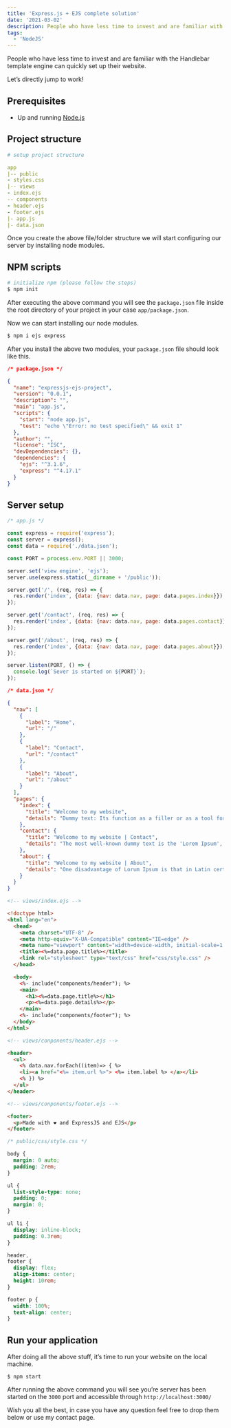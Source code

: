 ```yaml
---
title: 'Express.js + EJS complete solution'
date: '2021-03-02'
description: People who have less time to invest and are familiar with the Handlebar template engine can quickly set up their website.
tags:
  - 'NodeJS'
---
```


People who have less time to invest and are familiar with the Handlebar template engine can quickly set up their website.

Let’s directly jump to work!

## Prerequisites

- Up and running [Node.js](https://nodejs.org/en/download/)

## Project structure

```yml
# setup project structure

app
|-- public
- styles.css
|-- views
- index.ejs
-- components
- header.ejs
- footer.ejs
|- app.js
|- data.json
```

Once you create the above file/folder structure we will start configuring our server by installing node modules.

## NPM scripts

```bash
# initialize npm (please follow the steps)
$ npm init
```

After executing the above command you will see the `package.json` file inside the root directory of your project in your case `app/package.json`.

Now we can start installing our node modules.

```bash
$ npm i ejs express
```

After you install the above two modules, your `package.json` file should look like this.

```json
/* package.json */

{
  "name": "expressjs-ejs-project",
  "version": "0.0.1",
  "description": "",
  "main": "app.js",
  "scripts": {
    "start": "node app.js",
    "test": "echo \"Error: no test specified\" && exit 1"
  },
  "author": "",
  "license": "ISC",
  "devDependencies": {},
  "dependencies": {
    "ejs": "^3.1.6",
    "express": "^4.17.1"
  }
}
```

## Server setup

```js
/* app.js */

const express = require('express');
const server = express();
const data = require('./data.json');

const PORT = process.env.PORT || 3000;

server.set('view engine', 'ejs');
server.use(express.static(__dirname + '/public'));

server.get('/', (req, res) => {
  res.render('index', {data: {nav: data.nav, page: data.pages.index}});
});

server.get('/contact', (req, res) => {
  res.render('index', {data: {nav: data.nav, page: data.pages.contact}});
});

server.get('/about', (req, res) => {
  res.render('index', {data: {nav: data.nav, page: data.pages.about}});
});

server.listen(PORT, () => {
  console.log(`Sever is started on ${PORT}`);
});
```

```json
/* data.json */

{
  "nav": [
    {
      "label": "Home",
      "url": "/"
    },
    {
      "label": "Contact",
      "url": "/contact"
    },
    {
      "label": "About",
      "url": "/about"
    }
  ],
  "pages": {
    "index": {
      "title": "Welcome to my website",
      "details": "Dummy text: Its function as a filler or as a tool for comparing the visual impression of different typefaces"
    },
    "contact": {
      "title": "Welcome to my website | Contact",
      "details": "The most well-known dummy text is the 'Lorem Ipsum', which is said to have originated in the 16th century."
    },
    "about": {
      "title": "Welcome to my website | About",
      "details": "One disadvantage of Lorum Ipsum is that in Latin certain letters appear more frequently than others - which creates a distinct visual impression."
    }
  }
}
```

```html
<!-- views/index.ejs -->

<!doctype html>
<html lang="en">
  <head>
    <meta charset="UTF-8" />
    <meta http-equiv="X-UA-Compatible" content="IE=edge" />
    <meta name="viewport" content="width=device-width, initial-scale=1.0" />
    <title><%=data.page.title%></title>
    <link rel="stylesheet" type="text/css" href="css/style.css" />
  </head>

  <body>
    <%- include("components/header"); %>
    <main>
      <h1><%=data.page.title%></h1>
      <p><%=data.page.details%></p>
    </main>
    <%- include("components/footer"); %>
  </body>
</html>
```

```html
<!-- views/conponents/header.ejs -->

<header>
  <ul>
    <% data.nav.forEach((item)=> { %>
    <li><a href="<%= item.url %>"> <%= item.label %> </a></li>
    <% }) %>
  </ul>
</header>
```

```html
<!-- views/conponents/footer.ejs -->

<footer>
  <p>Made with ❤️ and ExpressJS and EJS</p>
</footer>
```

```css
/* public/css/style.css */

body {
  margin: 0 auto;
  padding: 2rem;
}

ul {
  list-style-type: none;
  padding: 0;
  margin: 0;
}

ul li {
  display: inline-block;
  padding: 0.3rem;
}

header,
footer {
  display: flex;
  align-items: center;
  height: 10rem;
}

footer p {
  width: 100%;
  text-align: center;
}
```

## Run your application

After doing all the above stuff, it’s time to run your website on the local machine.

`$ npm start`

After running the above command you will see you’re server has been started on the `3000` port and accessible through `http://localhost:3000/`

Wish you all the best, in case you have any question feel free to drop them below or use my contact page.

